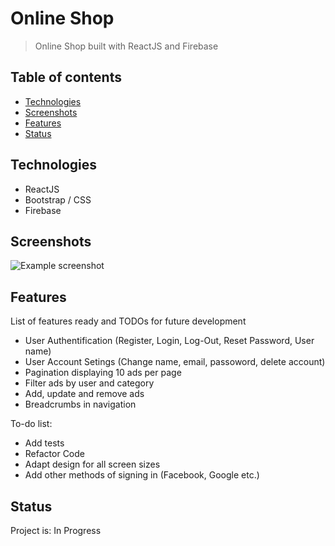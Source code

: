 # Online Shop
> Online Shop built with ReactJS and Firebase

## Table of contents
* [Technologies](#technologies)
* [Screenshots](#screenshots)
* [Features](#features)
* [Status](#status)

## Technologies
* ReactJS
* Bootstrap / CSS
* Firebase

## Screenshots
![Example screenshot](./src/images/screenshot.jpg)

## Features
List of features ready and TODOs for future development
* User Authentification (Register, Login, Log-Out, Reset Password, User name)
* User Account Setings (Change name, email, passoword, delete account)
* Pagination displaying 10 ads per page
* Filter ads by user and category
* Add, update and remove ads
* Breadcrumbs in navigation


To-do list:
* Add tests
* Refactor Code
* Adapt design for all screen sizes
* Add other methods of signing in (Facebook, Google etc.)


## Status
Project is: In Progress 
